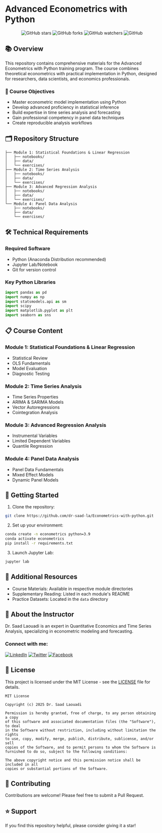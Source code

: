 # Advanced Econometrics with Python

<div align="center">

![GitHub stars](https://img.shields.io/github/stars/dr-saad-la/Econometrics-with-python?style=social)
![GitHub forks](https://img.shields.io/github/forks/dr-saad-la/Econometrics-with-python?style=social)
![GitHub watchers](https://img.shields.io/github/watchers/dr-saad-la/Econometrics-with-python?style=social)
![GitHub](https://img.shields.io/github/license/dr-saad-la/Econometrics-with-python)

</div>

## 📚 Overview

This repository contains comprehensive materials for the Advanced Econometrics with Python training program. The course combines theoretical econometrics with practical implementation in Python, designed for researchers, data scientists, and economics professionals.

### 🎯 Course Objectives

- Master econometric model implementation using Python
- Develop advanced proficiency in statistical inference
- Build expertise in time series analysis and forecasting
- Gain professional competency in panel data techniques
- Create reproducible analysis workflows

## 🗂️ Repository Structure

```
├── Module 1: Statistical Foundations & Linear Regression
│   ├── notebooks/
│   ├── data/
│   └── exercises/
├── Module 2: Time Series Analysis
│   ├── notebooks/
│   ├── data/
│   └── exercises/
├── Module 3: Advanced Regression Analysis
│   ├── notebooks/
│   ├── data/
│   └── exercises/
└── Module 4: Panel Data Analysis
    ├── notebooks/
    ├── data/
    └── exercises/
```

## 🛠️ Technical Requirements

### Required Software
- Python (Anaconda Distribution recommended)
- Jupyter Lab/Notebook
- Git for version control

### Key Python Libraries
```python
import pandas as pd
import numpy as np
import statsmodels.api as sm
import scipy
import matplotlib.pyplot as plt
import seaborn as sns
```

## 📋 Course Content

### Module 1: Statistical Foundations & Linear Regression
- Statistical Review
- OLS Fundamentals
- Model Evaluation
- Diagnostic Testing

### Module 2: Time Series Analysis
- Time Series Properties
- ARIMA & SARIMA Models
- Vector Autoregressions
- Cointegration Analysis

### Module 3: Advanced Regression Analysis
- Instrumental Variables
- Limited Dependent Variables
- Quantile Regression

### Module 4: Panel Data Analysis
- Panel Data Fundamentals
- Mixed Effect Models
- Dynamic Panel Models

## 🚀 Getting Started

1. Clone the repository:
```bash
git clone https://github.com/dr-saad-la/Econometrics-with-python.git
```

2. Set up your environment:
```bash
conda create -n econometrics python=3.9
conda activate econometrics
pip install -r requirements.txt
```

3. Launch Jupyter Lab:
```bash
jupyter lab
```

## 📖 Additional Resources

- Course Materials: Available in respective module directories
- Supplementary Reading: Listed in each module's README
- Practice Datasets: Located in the `data` directory

## 👤 About the Instructor

Dr. Saad Laouadi is an expert in Quantitative Economics and Time Series Analysis, specializing in econometric modeling and forecasting.

### Connect with me:
[![LinkedIn](https://img.shields.io/badge/LinkedIn-0077B5?style=for-the-badge&logo=linkedin&logoColor=white)](https://www.linkedin.com/in/saad-laouadi/)
[![Twitter](https://img.shields.io/badge/Twitter-1DA1F2?style=for-the-badge&logo=twitter&logoColor=white)](https://twitter.com/DrSaadLa)
[![Facebook](https://img.shields.io/badge/Facebook-1877F2?style=for-the-badge&logo=facebook&logoColor=white)](https://facebook.com/DrSaadLaouadi)

## 📄 License

This project is licensed under the MIT License - see the [LICENSE](LICENSE) file for details.

```
MIT License

Copyright (c) 2025 Dr. Saad Laouadi

Permission is hereby granted, free of charge, to any person obtaining a copy
of this software and associated documentation files (the "Software"), to deal
in the Software without restriction, including without limitation the rights
to use, copy, modify, merge, publish, distribute, sublicense, and/or sell
copies of the Software, and to permit persons to whom the Software is
furnished to do so, subject to the following conditions:

The above copyright notice and this permission notice shall be included in all
copies or substantial portions of the Software.
```

## 🤝 Contributing

Contributions are welcome! Please feel free to submit a Pull Request.

## ⭐ Support

If you find this repository helpful, please consider giving it a star!

